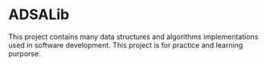 # ADSALib
This project contains many data structures and algorithms implementations used in software development.
This project is for practice and learning purporse. 
